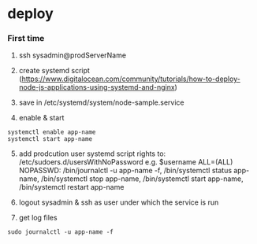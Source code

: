 # deploy
### First time
1. ssh sysadmin@prodServerName

2. create systemd script (https://www.digitalocean.com/community/tutorials/how-to-deploy-node-js-applications-using-systemd-and-nginx)

3. save in /etc/systemd/system/node-sample.service

4. enable & start
```
systemctl enable app-name
systemctl start app-name
```

5. add prodcution user systemd script rights to: /etc/sudoers.d/usersWithNoPassword
e.g. $username ALL=(ALL) NOPASSWD: /bin/journalctl -u app-name -f, /bin/systemctl status app-name, /bin/systemctl stop app-name, /bin/systemctl start app-name, /bin/systemctl restart app-name


6. logout sysadmin & ssh as user under which the service is run

7. get log files
```
sudo journalctl -u app-name -f
```
